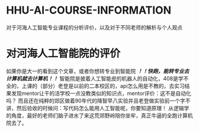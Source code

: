 # HHU-AI-COURSE-INFORMATION
对于河海人工智能专业课程的分析评价，以及对于不同老师的解析与个人观点

# 对河海人工智能院的评价

如果你是大一的看到这个文章，或者你想转专业到智能院
**_！！快跑，能转专业去计算机就去计算机！！_** 
智能院是披着人工智能皮的机器人的自动化，408是学不全的，上课的（部分）老登是以前的二本校区的，api怎么用是不教的，去实习结果发现mentor让干的活学校一点没教类似的知识点，mentor评价：这不是自动化吗？
而且还在纯粹的郊区做着90年代的降智早八实验并且老登做实验前一个字不讲，然后验收的时候问：写代码怎么能用人工智能呢，你要知道原理！
从逻辑学的角度，最好的老师们脑子进水了来这荒郊野岭陪你坐牢，真正牛逼的全跑计算机院去了。


